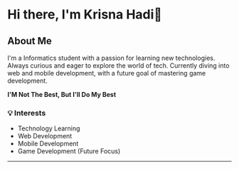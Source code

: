 # Hi there, I'm Krisna Hadi👋

## About Me
I'm a Informatics student with a passion for learning new technologies. Always curious and eager to explore the world of tech.
Currently diving into web and mobile development, with a future goal of mastering game development.

**I'M Not The Best, But I'll Do My Best**

### 💡 Interests
- Technology Learning
- Web Development
- Mobile Development
- Game Development (Future Focus)

---
